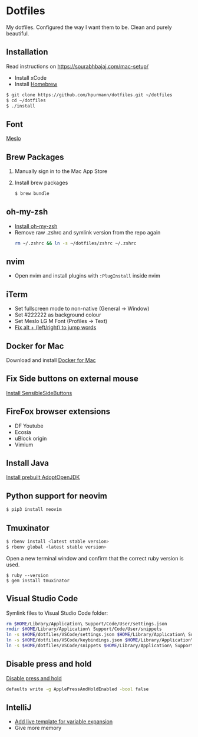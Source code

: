 Dotfiles
========

My dotfiles. Configured the way I want them to be.
Clean and purely beautiful.

## Installation

Read instructions on https://sourabhbajaj.com/mac-setup/

* Install xCode
* Install [Homebrew](http://brew.sh/)

```bash
$ git clone https://github.com/hpurmann/dotfiles.git ~/dotfiles
$ cd ~/dotfiles
$ ./install
```

## Font

[Meslo](https://github.com/hpurmann/dotfiles/blob/master/fonts/Meslo%20LG%20M%20Regular%20for%20Powerline.otf)


## Brew Packages

1. Manually sign in to the Mac App Store

1. Install brew packages
    ```bash
    $ brew bundle
    ```

## oh-my-zsh

* [Install oh-my-zsh](https://ohmyz.sh/)
* Remove raw .zshrc and symlink version from the repo again
    ```bash
    rm ~/.zshrc && ln -s ~/dotfiles/zshrc ~/.zshrc
    ```

## nvim

* Open nvim and install plugins with `:PlugInstall` inside nvim

## iTerm
* Set fullscreen mode to non-native (General -> Window)
* Set #222222 as background colour
* Set Meslo LG M Font (Profiles -> Text)
* [Fix alt + (left/right) to jump words](https://coderwall.com/p/h6yfda/use-and-to-jump-forwards-backwards-words-in-iterm-2-on-os-x)

## Docker for Mac

Download and install [Docker for Mac](https://docs.docker.com/desktop/mac/install/)

## Fix Side buttons on external mouse

[Install SensibleSideButtons](https://sensible-side-buttons.archagon.net/)

## FireFox browser extensions

* DF Youtube
* Ecosia
* uBlock origin
* Vimium

## Install Java
[Install prebuilt AdoptOpenJDK](https://adoptopenjdk.net/)

## Python support for neovim

```bash
$ pip3 install neovim
```

## Tmuxinator

```bash
$ rbenv install <latest stable version>
$ rbenv global <latest stable version>
```
Open a new terminal window and confirm that the correct ruby version is used.
```
$ ruby --version
$ gem install tmuxinator
```

## Visual Studio Code

Symlink files to Visual Studio Code folder:

```bash
rm $HOME/Library/Application\ Support/Code/User/settings.json
rmdir $HOME/Library/Application\ Support/Code/User/snippets
ln -s $HOME/dotfiles/VSCode/settings.json $HOME/Library/Application\ Support/Code/User/settings.json
ln -s $HOME/dotfiles/VSCode/keybindings.json $HOME/Library/Application\ Support/Code/User/keybindings.json
ln -s $HOME/dotfiles/VSCode/snippets $HOME/Library/Application\ Support/Code/User/snippets
```

## Disable press and hold

[Disable press and hold](https://apple.stackexchange.com/a/85352)
```bash
defaults write -g ApplePressAndHoldEnabled -bool false
```

## IntelliJ
* [Add live template for variable expansion](https://stackoverflow.com/questions/14053301/how-to-use-variable-value-in-live-templates-in-intellij-idea)
* Give more memory
